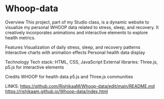# Whoop-data

Overview
This project, part of my Studio class, is a dynamic website to visualize my personal WHOOP data related to stress, sleep, and recovery. It creatively incorporates animations and interactive elements to explore health metrics.

Features
Visualization of daily stress, sleep, and recovery patterns
Interactive charts with animation effects
Personal health data display

Technology
Tech stack: HTML, CSS, JavaScript
External libraries: Three.js, p5.js for interactive elements

Credits
WHOOP for health data
p5.js and Three.js communities

LINKS:
https://github.com/RishikaaM/Whoop-data/edit/main/README.md
https://rishikaam.github.io/Whoop-data/index.html
